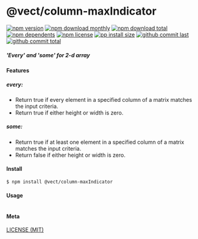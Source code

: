# @vect/column-maxIndicator

[![npm version][badge-npm-version]][url-npm]
[![npm download monthly][badge-npm-download-monthly]][url-npm]
[![npm download total][badge-npm-download-total]][url-npm]
[![npm dependents][badge-npm-dependents]][url-github]
[![npm license][badge-npm-license]][url-npm]
[![pp install size][badge-pp-install-size]][url-pp]
[![github commit last][badge-github-last-commit]][url-github]
[![github commit total][badge-github-commit-count]][url-github]

[//]: <> (Shields)
[badge-npm-version]: https://flat.badgen.net/npm/v/@vect/column-maxIndicator
[badge-npm-download-monthly]: https://flat.badgen.net/npm/dm/@vect/column-maxIndicator
[badge-npm-download-total]:https://flat.badgen.net/npm/dt/@vect/column-maxIndicator
[badge-npm-dependents]: https://flat.badgen.net/npm/dependents/@vect/column-maxIndicator
[badge-npm-license]: https://flat.badgen.net/npm/license/@vect/column-maxIndicator
[badge-pp-install-size]: https://flat.badgen.net/packagephobia/install/@vect/column-maxIndicator
[badge-github-last-commit]: https://flat.badgen.net/github/last-commit/hoyeungw/vect
[badge-github-commit-count]: https://flat.badgen.net/github/commits/hoyeungw/vect

[//]: <> (Link)
[url-npm]: https://npmjs.org/package/@vect/column-maxIndicator
[url-pp]: https://packagephobia.now.sh/result?prev=@vect/column-maxIndicator
[url-github]: https://github.com/hoyeungw/vect

##### 'Every' and 'some' for 2-d array 

#### Features

##### every:
- Return true if every element in a specified column of a matrix matches the input criteria.
- Return true if either height or width is zero.
##### some:
- Return true if at least one element in a specified column of a matrix matches the input criteria.
- Return false if either height or width is zero.

#### Install
```console
$ npm install @vect/column-maxIndicator
```

#### Usage
```js
```

#### Meta
[LICENSE (MIT)](LICENSE)
